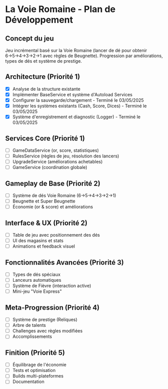 # La Voie Romaine - Plan de Développement

## Concept du jeu
Jeu incrémental basé sur la Voie Romaine (lancer de dé pour obtenir 6→5→4→3→2→1 avec règles de Beugnette). Progression par améliorations, types de dés et système de prestige.

## Architecture (Priorité 1)
- [x] Analyse de la structure existante
- [x] Implémenter BaseService et système d'Autoload Services
- [x] Configurer la sauvegarde/chargement - Terminé le 03/05/2025
- [x] Intégrer les systèmes existants (Cash, Score, Dices) - Terminé le 03/05/2025
- [x] Système d'enregistrement et diagnostic (Logger) - Terminé le 03/05/2025

## Services Core (Priorité 1)
- [ ] GameDataService (or, score, statistiques)
- [ ] RulesService (règles de jeu, résolution des lancers)
- [ ] UpgradeService (améliorations achetables)
- [ ] GameService (coordination globale)

## Gameplay de Base (Priorité 2)
- [ ] Système de dés Voie Romaine (6→5→4→3→2→1)
- [ ] Beugnette et Super Beugnette
- [ ] Économie (or & score) et améliorations

## Interface & UX (Priorité 2)
- [ ] Table de jeu avec positionnement des dés
- [ ] UI des magasins et stats
- [ ] Animations et feedback visuel

## Fonctionnalités Avancées (Priorité 3)
- [ ] Types de dés spéciaux
- [ ] Lanceurs automatiques
- [ ] Système de Fièvre (interaction active)
- [ ] Mini-jeu "Voie Express"

## Meta-Progression (Priorité 4)
- [ ] Système de prestige (Reliques)
- [ ] Arbre de talents
- [ ] Challenges avec règles modifiées
- [ ] Accomplissements

## Finition (Priorité 5)
- [ ] Équilibrage de l'économie
- [ ] Tests et optimisation
- [ ] Builds multi-plateformes
- [ ] Documentation